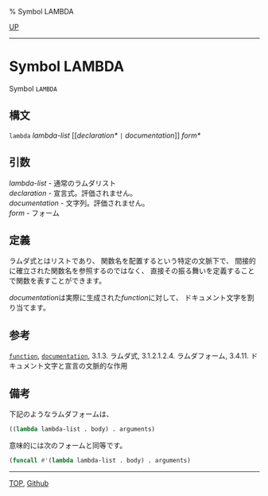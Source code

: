 % Symbol LAMBDA

[UP](3.8.html)  

---

# Symbol **LAMBDA**


Symbol `LAMBDA`


## 構文

`lambda` *lambda-list* [[*declaration\** `|` *documentation*]] *form\**


## 引数

*lambda-list* - 通常のラムダリスト  
*declaration* - 宣言式。評価されません。  
*documentation* - 文字列。評価されません。  
*form* - フォーム


## 定義

ラムダ式とはリストであり、
関数名を配置するという特定の文脈下で、
間接的に確立された関数名を参照するのではなく、
直接その振る舞いを定義することで関数を表すことができます。

*documentation*は実際に生成された*function*に対して、
ドキュメント文字を割り当てます。


## 参考

[`function`](5.3.function-special.html),
[`documentation`](25.2.documentation.html),
3.1.3. ラムダ式,
3.1.2.1.2.4. ラムダフォーム,
3.4.11. ドキュメント文字と宣言の文脈的な作用


## 備考

下記のようなラムダフォームは、

```lisp
((lambda lambda-list . body) . arguments)
```

意味的には次のフォームと同等です。

```lisp
(funcall #'(lambda lambda-list . body) . arguments)
```


---
[TOP](index.html),  [Github](https://github.com/nptcl/npt-japanese)

